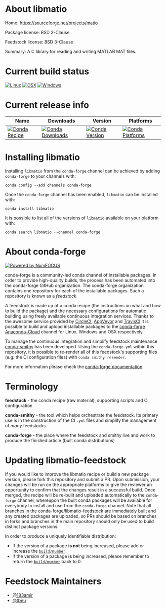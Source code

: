 <!--
# -*- mode: jinja -*-
-->

About libmatio
==============

Home: https://sourceforge.net/projects/matio

Package license: BSD 2-Clause

Feedstock license: BSD 3-Clause

Summary: A C library for reading and writing MATLAB MAT files.



Current build status
====================

[![Linux](https://img.shields.io/circleci/project/github/conda-forge/libmatio-feedstock/master.svg?label=Linux)](https://circleci.com/gh/conda-forge/libmatio-feedstock)
[![OSX](https://img.shields.io/travis/conda-forge/libmatio-feedstock/master.svg?label=macOS)](https://travis-ci.org/conda-forge/libmatio-feedstock)
[![Windows](https://img.shields.io/appveyor/ci/conda-forge/libmatio-feedstock/master.svg?label=Windows)](https://ci.appveyor.com/project/conda-forge/libmatio-feedstock/branch/master)

Current release info
====================

| Name | Downloads | Version | Platforms |
| --- | --- | --- | --- |
| [![Conda Recipe](https://img.shields.io/badge/recipe-libmatio-green.svg)](https://anaconda.org/conda-forge/libmatio) | [![Conda Downloads](https://img.shields.io/conda/dn/conda-forge/libmatio.svg)](https://anaconda.org/conda-forge/libmatio) | [![Conda Version](https://img.shields.io/conda/vn/conda-forge/libmatio.svg)](https://anaconda.org/conda-forge/libmatio) | [![Conda Platforms](https://img.shields.io/conda/pn/conda-forge/libmatio.svg)](https://anaconda.org/conda-forge/libmatio) |

Installing libmatio
===================

Installing `libmatio` from the `conda-forge` channel can be achieved by adding `conda-forge` to your channels with:

```
conda config --add channels conda-forge
```

Once the `conda-forge` channel has been enabled, `libmatio` can be installed with:

```
conda install libmatio
```

It is possible to list all of the versions of `libmatio` available on your platform with:

```
conda search libmatio --channel conda-forge
```


About conda-forge
=================

[![Powered by NumFOCUS](https://img.shields.io/badge/powered%20by-NumFOCUS-orange.svg?style=flat&colorA=E1523D&colorB=007D8A)](http://numfocus.org)

conda-forge is a community-led conda channel of installable packages.
In order to provide high-quality builds, the process has been automated into the
conda-forge GitHub organization. The conda-forge organization contains one repository
for each of the installable packages. Such a repository is known as a *feedstock*.

A feedstock is made up of a conda recipe (the instructions on what and how to build
the package) and the necessary configurations for automatic building using freely
available continuous integration services. Thanks to the awesome service provided by
[CircleCI](https://circleci.com/), [AppVeyor](https://www.appveyor.com/)
and [TravisCI](https://travis-ci.org/) it is possible to build and upload installable
packages to the [conda-forge](https://anaconda.org/conda-forge)
[Anaconda-Cloud](https://anaconda.org/) channel for Linux, Windows and OSX respectively.

To manage the continuous integration and simplify feedstock maintenance
[conda-smithy](https://github.com/conda-forge/conda-smithy) has been developed.
Using the ``conda-forge.yml`` within this repository, it is possible to re-render all of
this feedstock's supporting files (e.g. the CI configuration files) with ``conda smithy rerender``.

For more information please check the [conda-forge documentation](https://conda-forge.org/docs/).

Terminology
===========

**feedstock** - the conda recipe (raw material), supporting scripts and CI configuration.

**conda-smithy** - the tool which helps orchestrate the feedstock.
                   Its primary use is in the construction of the CI ``.yml`` files
                   and simplify the management of *many* feedstocks.

**conda-forge** - the place where the feedstock and smithy live and work to
                  produce the finished article (built conda distributions)


Updating libmatio-feedstock
===========================

If you would like to improve the libmatio recipe or build a new
package version, please fork this repository and submit a PR. Upon submission,
your changes will be run on the appropriate platforms to give the reviewer an
opportunity to confirm that the changes result in a successful build. Once
merged, the recipe will be re-built and uploaded automatically to the
`conda-forge` channel, whereupon the built conda packages will be available for
everybody to install and use from the `conda-forge` channel.
Note that all branches in the conda-forge/libmatio-feedstock are
immediately built and any created packages are uploaded, so PRs should be based
on branches in forks and branches in the main repository should only be used to
build distinct package versions.

In order to produce a uniquely identifiable distribution:
 * If the version of a package **is not** being increased, please add or increase
   the [``build/number``](https://conda.io/docs/user-guide/tasks/build-packages/define-metadata.html#build-number-and-string).
 * If the version of a package **is** being increased, please remember to return
   the [``build/number``](https://conda.io/docs/user-guide/tasks/build-packages/define-metadata.html#build-number-and-string)
   back to 0.

Feedstock Maintainers
=====================

* [@183amir](https://github.com/183amir/)
* [@tbeu](https://github.com/tbeu/)

